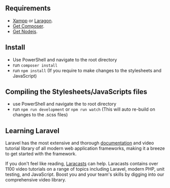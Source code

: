 ## Requirements
- [Xampp](https://www.apachefriends.org/index.html) or [Laragon](https://laragon.org/).
- [Get Composer](https://getcomposer.org/download/).
- [Get Nodejs](https://nodejs.org/en/download/).

## Install
- Use PowerShell and navigate to the root directory
- run `composer install`
- run `npm install` (If you require to make changes to the stylesheets and JavaScript)

## Compiling the Stylesheets/JavaScripts files
- use PowerShell and navigate the to root directory
- run `npm run development` or `npm run watch` (This will auto re-build on changes to the .scss files)

## Learning Laravel

Laravel has the most extensive and thorough [documentation](https://laravel.com/docs) and video tutorial library of all modern web application frameworks, making it a breeze to get started with the framework.

If you don't feel like reading, [Laracasts](https://laracasts.com) can help. Laracasts contains over 1100 video tutorials on a range of topics including Laravel, modern PHP, unit testing, and JavaScript. Boost you and your team's skills by digging into our comprehensive video library.
